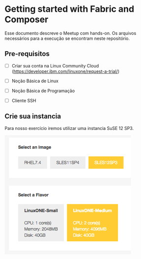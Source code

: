# Getting started with Fabric and Composer

Esse documento descreve o Meetup com hands-on. Os arquivos necessários para a execução se encontram neste repositório.



## Pre-requisitos

- [ ] Criar sua conta na Linux Community Cloud (https://developer.ibm.com/linuxone/request-a-trial/)
- [ ] Noção Básica de Linux
- [ ] Noção Básica de Programação
- [ ] Cliente SSH



## Crie sua instancia

Para nosso exercício iremos utilizar uma instancia SuSE 12 SP3.

![](https://raw.githubusercontent.com/titogarrido/meetup-hands-on/master/img/flavor.png)